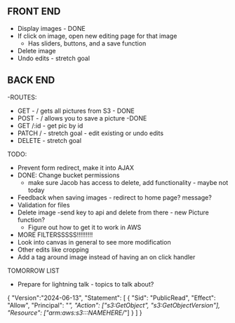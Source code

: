 ## FRONT END

- Display images - DONE
- If click on image, open new editing page for that image
  - Has sliders, buttons, and a save function
- Delete image
- Undo edits - stretch goal

## BACK END

-ROUTES:

- GET - / gets all pictures from S3 - DONE
- POST - / allows you to save a picture -DONE
- GET /:id - get pic by id
- PATCH / - stretch goal - edit existing or undo edits
- DELETE - stretch goal

TODO:

- Prevent form redirect, make it into AJAX
- DONE: Change bucket permissions
  - make sure Jacob has access to delete, add functionality - maybe not today
- Feedback when saving images - redirect to home page? message?
- Validation for files
- Delete image -send key to api and delete from there - new Picture function?
  - Figure out how to get it to work in AWS
- MORE FILTERSSSSS!!!!!!!!!
- Look into canvas in general to see more modification
- Other edits like cropping
- Add a tag around image instead of having an on click handler

TOMORROW LIST

- Prepare for lightning talk - topics to talk about?

{
"Version":"2024-06-13",
"Statement": [
{
"Sid": "PublicRead",
"Effect": "Allow",
"Principal": "_",
"Action": ["s3:GetObject", "s3:GetObjectVersion"],
"Resource": ["arm:aws:s3:::NAMEHERE/_"]
}
]
}
